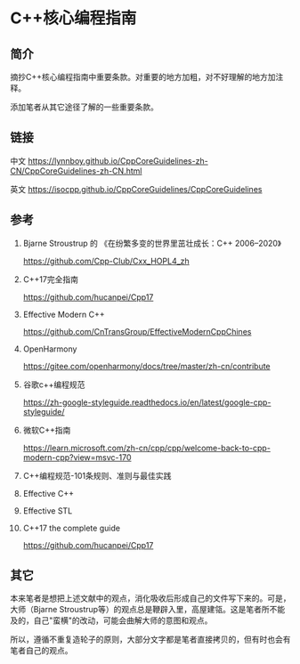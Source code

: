 <h1>C++核心编程指南</h1>

<h2>简介</h2>

摘抄C++核心编程指南中重要条款。对重要的地方加粗，对不好理解的地方加注释。

添加笔者从其它途径了解的一些重要条款。

<h2>链接</h2>

中文 https://lynnboy.github.io/CppCoreGuidelines-zh-CN/CppCoreGuidelines-zh-CN.html

英文 https://isocpp.github.io/CppCoreGuidelines/CppCoreGuidelines

<h2>参考</h2>

1. Bjarne Stroustrup 的 《在纷繁多变的世界里茁壮成长：C++ 2006–2020》

    https://github.com/Cpp-Club/Cxx_HOPL4_zh

2. C++17完全指南

    https://github.com/hucanpei/Cpp17

3. Effective Modern C++

    https://github.com/CnTransGroup/EffectiveModernCppChines

4. OpenHarmony

    https://gitee.com/openharmony/docs/tree/master/zh-cn/contribute

5. 谷歌c++编程规范

    https://zh-google-styleguide.readthedocs.io/en/latest/google-cpp-styleguide/

6. 微软C++指南

    https://learn.microsoft.com/zh-cn/cpp/cpp/welcome-back-to-cpp-modern-cpp?view=msvc-170

7. C++编程规范-101条规则、准则与最佳实践

8. Effective C++ 

9. Effective STL

10. C++17 the complete guide

    https://github.com/hucanpei/Cpp17

<h2>其它</h2>

本来笔者是想把上述文献中的观点，消化吸收后形成自己的文件写下来的。可是，大师（Bjarne Stroustrup等）的观点总是鞭辟入里，高屋建瓴。这是笔者所不能及的，自己"蛮横"的改动，可能会曲解大师的意图和观点。

所以，遵循不重复造轮子的原则，大部分文字都是笔者直接拷贝的，但有时也会有笔者自己的观点。